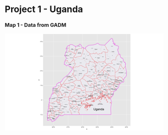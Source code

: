 # Project 1 - Uganda 

### Map 1 - Data from GADM
![Map1](uga_gadm.png "two admin levels of uganda")
